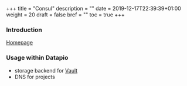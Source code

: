 +++
title = "Consul"
description = ""
date = 2019-12-17T22:39:39+01:00
weight = 20
draft = false
bref = ""
toc = true
+++

### Introduction

[Homepage](https://consul.io)

### Usage within Datapio

 - storage backend for [Vault](/docs/opencore/base/vault/)
 - DNS for projects
